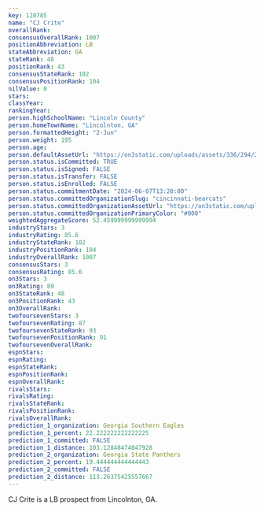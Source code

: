 ```yaml
---
key: 120785
name: "CJ Crite"
overallRank: 
consensusOverallRank: 1007
positionAbbreviation: LB
stateAbbreviation: GA
stateRank: 48
positionRank: 43
consensusStateRank: 102
consensusPositionRank: 104
nilValue: 0
stars: 
classYear: 
rankingYear: 
person.highSchoolName: "Lincoln County"
person.homeTownName: "Lincolnton, GA"
person.formattedHeight: "2-Jun"
person.weight: 195
person.age: 
person.defaultAssetUrl: "https://on3static.com/uploads/assets/336/294/294336.png"
person.status.isCommitted: TRUE
person.status.isSigned: FALSE
person.status.isTransfer: FALSE
person.status.isEnrolled: FALSE
person.status.commitmentDate: "2024-06-07T13:20:00"
person.status.committedOrganizationSlug: "cincinnati-bearcats"
person.status.committedOrganizationAssetUrl: "https://on3static.com/uploads/assets/877/149/149877.svg"
person.status.committedOrganizationPrimaryColor: "#000"
weightedAggregateScore: 52.459999999999994
industryStars: 3
industryRating: 85.6
industryStateRank: 102
industryPositionRank: 104
industryOverallRank: 1007
consensusStars: 3
consensusRating: 85.6
on3Stars: 3
on3Rating: 89
on3StateRank: 48
on3PositionRank: 43
on3OverallRank: 
twofoursevenStars: 3
twofoursevenRating: 87
twofoursevenStateRank: 93
twofoursevenPositionRank: 91
twofoursevenOverallRank: 
espnStars: 
espnRating: 
espnStateRank: 
espnPositionRank: 
espnOverallRank: 
rivalsStars: 
rivalsRating: 
rivalsStateRank: 
rivalsPositionRank: 
rivalsOverallRank: 
prediction_1_organization: Georgia Southern Eagles
prediction_1_percent: 22.222222222222225
prediction_1_committed: FALSE
prediction_1_distance: 103.12848474047928
prediction_2_organization: Georgia State Panthers
prediction_2_percent: 19.444444444444443
prediction_2_committed: FALSE
prediction_2_distance: 113.26375425557667
---
```

CJ Crite is a LB prospect from Lincolnton, GA.